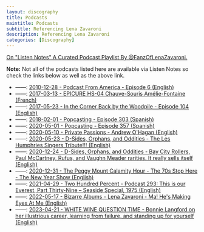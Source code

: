 ```yaml
---
layout: discography
title: Podcasts
maintitle: Podcasts
subtitle: Referencing Lena Zavaroni
description: Referencing Lena Zavaroni
categories: [Discography]
---
```


<a class="external link" href="https://www.listennotes.com/playlists/fanzoflenazavaronis-podcast-playlist-PurfeKTGNZW/episodes/?sort_type=oldest_published_first">On "Listen Notes" A Curated Podcast Playlist By @FanzOfLenaZavaroni.</a>
<p><strong>Note:</strong> Not all of the podcasts listed here are available via Listen Notes so check the links below as well as the above link.</p>

<ul>
<li> ——: <a href="/discography/podcasts/2010-12-28-podcast-from-america">2010-12-28 - Podcast From America - Episode 6 (English)</a></li>

<li> ——: <a href="/discography/podcasts/2017-03-13-epicure-hs-04-chauve-souris-amélie-fontaine">2017-03-13 - EPICURE HS-04 Chauve-Souris Amélie-Fontaine (French)</a></li>

<li> ——: <a href="/discography/podcasts/2017-05-23-in-the-corner-back-by-the-woodpile">2017-05-23 - In the Corner Back by the Woodpile - Episode 104 (English)</a></li>

<li> ——: <a href="/discography/podcasts/2018-02-01-popcasting303">2018-02-01 - Popcasting - Episode 303 (Spanish)</a></li>

<li> ——: <a href="/discography/podcasts/2020-05-01-popcasting357">2020-05-01 - Popcasting - Episode 357 (Spanish)</a></li>

<li> ——: <a href="/discography/podcasts/2020-05-10-private-passions">2020-05-10 - Private Passions - Andrew O'Hagan (English)</a></li>

<!-- <li> ——: <a href="/discography/podcasts/2020-12-15-bimm-there-done-that">2020-12-15 - Bimm There, Done That (English)</a></li> -->

<li> ——: <a href="/discography/podcasts/2020-05-23-d-sides-orphans-and-oddities">2020-05-23 - D-Sides, Orphans, and Oddities - The Les Humphries Singers Tribute!!! (English)</a></li>

<li> ——: <a href="/discography/podcasts/2020-12-24-d-sides-orphans-and-oddities">2020-12-24 - D-Sides, Orphans, and Oddities - Bay City Rollers, Paul McCartney, Rufus, and Vaughn Meader rarities. It really sells itself (English)</a></li>

<li> ——: <a href="/discography/podcasts/2020-12-31-the-70s-stop-here">2020-12-31 - The Peggy Mount Calamity Hour - The 70s Stop Here - The New Year Show (English)</a></li>

<li> ——: <a href="/discography/podcasts/2021-04-29-two-hundred-percent">2021-04-29 - Two Hundred Percent - Podcast 293: This is our Everest, Part Thirty-Nine – Seaside Special, 1975 (English)</a></li>

<li> ——: <a href="/discography/podcasts/2022-05-17-bizarre-albums">2022-05-17 - Bizarre Albums - Lena Zavaroni - Ma! He's Making Eyes At Me (English)</a></li>

<li> ——: <a href="/discography/podcasts/2023-04-21-white-wine-question-time">2023-04-21 - WHITE WINE QUESTION TIME - Bonnie Langford on her illustrious career, learning from failure, and standing up for yourself (English)</a></li>
</ul>
